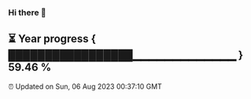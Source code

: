 ### Hi there 👋
⏳ Year progress { █████████████████▁▁▁▁▁▁▁▁▁▁▁▁▁ } 59.46 %
---
⏰ Updated on Sun, 06 Aug 2023 00:37:10 GMT

